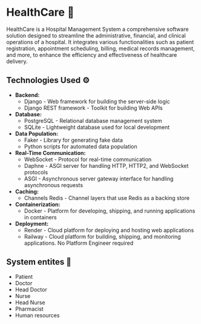 # HealthCare 🏥
HealthCare is a Hospital Management System a comprehensive software solution designed to streamline the administrative, financial, and clinical operations of a hospital. It integrates various functionalities such as patient registration, appointment scheduling, billing, medical records management, and more, to enhance the efficiency and effectiveness of healthcare delivery.

## Technologies Used ⚙️
- **Backend:**
    - Django - Web framework for building the server-side logic
    - Django REST framework - Toolkit for building Web APIs
- **Database:**
    - PostgreSQL - Relational database management system
    - SQLite - Lightweight database used for local development
- **Data Population:**
  - Faker - Library for generating fake data
  - Python scripts for automated data population
- **Real-Time Communication:**
    - WebSocket - Protocol for real-time communication
    - Daphne - ASGI server for handling HTTP, HTTP2, and WebSocket protocols
    - ASGI - Asynchronous server gateway interface for handling asynchronous requests
- **Caching:**
    - Channels Redis - Channel layers that use Redis as a backing store
- **Containerization:**
    - Docker - Platform for developing, shipping, and running applications in containers
- **Deployment:**
    - Render - Cloud platform for deploying and hosting web applications
    - Railway - Cloud platform for building, shipping, and monitoring applications. No Platform Engineer required

## System entites 🥼
- Patient
- Doctor
- Head Doctor
- Nurse
- Head Nurse
- Pharmacist
- Human resources

